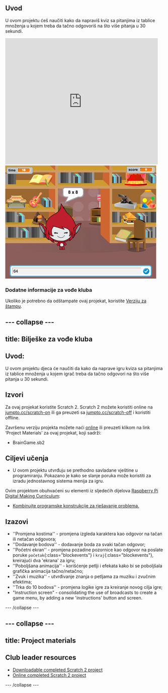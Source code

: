 ## Uvod

U ovom projektu ćeš naučiti kako da napraviš kviz sa pitanjima iz tablice množenja u kojem treba da tačno odgovoriš na što više pitanja u 30 sekundi.

<div class="scratch-preview">
  <iframe allowtransparency="true" width="485" height="402" src="https://scratch.mit.edu/projects/embed/42225768/?autostart=false" frameborder="0"></iframe>
  <img src="images/brain-final.png">
</div>

### Dodatne informacije za vođe kluba

Ukoliko je potrebno da odštampate ovaj projekat, koristite [Verziju za štampu](https://projects.raspberrypi.org/en/projects/brain-game/print).

## \--- collapse \---

## title: Bilješke za vođe kluba

## Uvod:

U ovom projektu djeca će naučiti da kako da naprave igru kviza sa pitanjima iz tablice množenja u kojem igrač treba da tačno odgovori na što više pitanja u 30 sekundi.

## Izvori

Za ovaj projekat koristite Scratch 2. Scratch 2 možete koristiti online na [jumpto.cc/scratch-on](http://jumpto.cc/scratch-on) ili ga preuzeti sa [jumpto.cc/scratch-off](http://jumpto.cc/scratch-off) i koristiti offline.

Završenu verziju projekta možete naći [online](http://scratch.mit.edu/projects/42225768/#editor) ili preuzeti klikom na link ‘Project Materials’ za ovaj projekat, koji sadrži:

* BrainGame.sb2

## Ciljevi učenja

* U ovom projektu utvrđuju se prethodno savladane vještine u programiranju. Pokazano je kako se slanje poruka može koristiti za izradu jednostavnog sistema menija za igru.

Ovim projektom obuhvaćeni su elementi iz sljedećih dijelova [Raspberry Pi Digital Making Curriculum](http://rpf.io/curriculum):

* [Kombinujte programske konstrukcije za rješavanje problema.](https://www.raspberrypi.org/curriculum/programming/builder)

## Izazovi

* ''Promjena kostima'' - promjena izgleda karaktera kao odgovor na tačan ili netačan odgovora;
* ''Dodavanje bodova'' - dodavanje boda za svaki tačan odgovor;
* ''Početni ekran'' - promjena pozadine pozornice kao odgovor na poslate poruke `početak`{:class="blockevents"} i `kraj`{:class="blockevents"}, kreirajući dva 'ekrana' za igru;
* ''Poboljšana animacija'' - korišćenje petlji i efekata kako bi se poboljšala grafička animacija tačno/netačno;
* ''Zvuk i muzika'' - utvrđivanje znanja o petljama za muziku i zvučnim efektima;
* ''Trka do 10 bodova'' - promjena logike igre za kreiranje novog cilja igre;
* "Instruction screen" - consolidating the use of broadcasts to create a game menu, by adding a new 'instructions' button and screen.

\--- /collapse \---

## \--- collapse \---

## title: Project materials

## Club leader resources

* [Downloadable completed Scratch 2 project](resources/BrainGame.sb2)
* [Online completed Scratch 2 project](http://scratch.mit.edu/projects/42225768/#editor)

\--- /collapse \---
